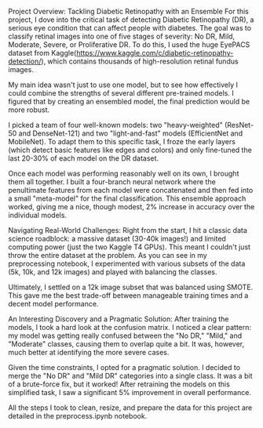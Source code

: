
Project Overview: Tackling Diabetic Retinopathy with an Ensemble
For this project, I dove into the critical task of detecting Diabetic Retinopathy (DR), a serious eye condition that can affect people with diabetes. The goal was to classify retinal images into one of five stages of severity: No DR, Mild, Moderate, Severe, or Proliferative DR. To do this, I used the huge EyePACS dataset from Kaggle(https://www.kaggle.com/c/diabetic-retinopathy-detection/), which contains thousands of high-resolution retinal fundus images.

My main idea wasn't just to use one model, but to see how effectively I could combine the strengths of several different pre-trained models. I figured that by creating an ensembled model, the final prediction would be more robust.

I picked a team of four well-known models: two "heavy-weighted" (ResNet-50 and DenseNet-121) and two "light-and-fast" models (EfficientNet and MobileNet). To adapt them to this specific task, I froze the early layers (which detect basic features like edges and colors) and only fine-tuned the last 20-30% of each model on the DR dataset.

Once each model was performing reasonably well on its own, I brought them all together. I built a four-branch neural network where the penultimate features from each model were concatenated and then fed into a small "meta-model" for the final classification. This ensemble approach worked, giving me a nice, though modest, 2% increase in accuracy over the individual models.

Navigating Real-World Challenges:
Right from the start, I hit a classic data science roadblock: a massive dataset (30-40k images!) and limited computing power (just the two Kaggle T4 GPUs). This meant I couldn't just throw the entire dataset at the problem. As you can see in my preprocessing notebook, I experimented with various subsets of the data (5k, 10k, and 12k images) and played with balancing the classes.

Ultimately, I settled on a 12k image subset that was balanced using SMOTE. This gave me the best trade-off between manageable training times and a decent model performance.

An Interesting Discovery and a Pragmatic Solution:
After training the models, I took a hard look at the confusion matrix. I noticed a clear pattern: my model was getting really confused between the "No DR," "Mild," and "Moderate" classes, causing them to overlap quite a bit. It was, however, much better at identifying the more severe cases.

Given the time constraints, I opted for a pragmatic solution. I decided to merge the "No DR" and "Mild DR" categories into a single class. It was a bit of a brute-force fix, but it worked! After retraining the models on this simplified task, I saw a significant 5% improvement in overall performance.

All the steps I took to clean, resize, and prepare the data for this project are detailed in the preprocess.ipynb notebook.